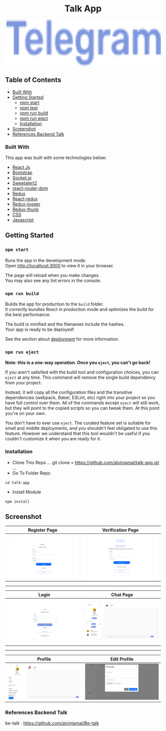 <h1 align="center">Talk App</h1>

<p align="center">
  <img height="150" src="https://github.com/alvinjamal/talk-app/blob/master/src/img/Telegram.png"  />
</p>

## Table of Contents

- [Built With](#built-with)
- [Getting Started](#getting-started)
  - [npm start](#npm-start)
  - [npm test](#npm-test)
  - [npm run build](#npm-run-build)
  - [npm run eject](#npm-run-eject)
  - [Installation](#installation)
- [Screenshot](#screenshot)
- [References Backend Talk](#references-backend-talk)

### Built With

This app was built with some technologies below:

- [React Js](https://reactjs.org)
- [Bootstrap](https://www.npmjs.com/package/bootstrap)
- [Socket.io](https://socket.io)
- [Sweetalert2](https://www.npmjs.com/package/sweetalert2)
- [react-router-dom](https://www.npmjs.com/package/react-router-dom)
- [Redux](https://www.npmjs.com/package/redux)
- [React-redux](https://www.npmjs.com/package/react-redux)
- [Redux-logger](https://www.npmjs.com/package/redux-logger)
- [Redux-thunk](https://www.npmjs.com/search?q=redux-thunk)
- [CSS](https://developer.mozilla.org/en-US/docs/Web/CSS?retiredLocale=id)
- [Javascript](https://www.javascript.com/)

## Getting Started

### `npm start`

Runs the app in the development mode.\
Open [http://localhost:3000](http://localhost:3000) to view it in your browser.

The page will reload when you make changes.\
You may also see any lint errors in the console.

### `npm run build`

Builds the app for production to the `build` folder.\
It correctly bundles React in production mode and optimizes the build for the best performance.

The build is minified and the filenames include the hashes.\
Your app is ready to be deployed!

See the section about [deployment](https://facebook.github.io/create-react-app/docs/deployment) for more information.

### `npm run eject`

**Note: this is a one-way operation. Once you `eject`, you can't go back!**

If you aren't satisfied with the build tool and configuration choices, you can `eject` at any time. This command will remove the single build dependency from your project.

Instead, it will copy all the configuration files and the transitive dependencies (webpack, Babel, ESLint, etc) right into your project so you have full control over them. All of the commands except `eject` will still work, but they will point to the copied scripts so you can tweak them. At this point you're on your own.

You don't have to ever use `eject`. The curated feature set is suitable for small and middle deployments, and you shouldn't feel obligated to use this feature. However we understand that this tool wouldn't be useful if you couldn't customize it when you are ready for it.

### Installation

- Clone This Repo
  ...
  git clone = https://github.com/alvinjamal/talk-app.git
  ...
- Go To Folder Repo

```
cd talk-app
```

- Install Module

```
npm install
```

## Screenshot

| Register Page                                                                                                     | Verification Page                                                                                                            |
| ----------------------------------------------------------------------------------------------------------------- | ---------------------------------------------------------------------------------------------------------------------------- |
| ![Register](https://github.com/alvinjamal/talk-app/blob/master/Image-Project/Register%20Page.PNG "Register Page") | ![Verification](https://github.com/alvinjamal/talk-app/blob/master/Image-Project/Verificaton%20Page.PNG "Verification Page") |

<hr />

| Login                                                                                               | Chat Page                                                                                        |
| --------------------------------------------------------------------------------------------------- | ------------------------------------------------------------------------------------------------ |
| ![Login](https://github.com/alvinjamal/talk-app/blob/master/Image-Project/Login%20Page.PNG "Login") | ![Chat](https://github.com/alvinjamal/talk-app/blob/master/Image-Project/Chat%20Page.PNG "Chat") |

<hr />

| Profile                                                                                                   | Edit Profile                                                                                                        |
| --------------------------------------------------------------------------------------------------------- | ------------------------------------------------------------------------------------------------------------------- |
| ![Profile](https://github.com/alvinjamal/talk-app/blob/master/Image-Project/Profilr%20Page.PNG "Profile") | ![Edit Profile](https://github.com/alvinjamal/talk-app/blob/master/Image-Project/Edit%20Profile.PNG "Edit Profile") |

### References Backend Talk

be-talk : https://github.com/alvinjamal/Be-talk

